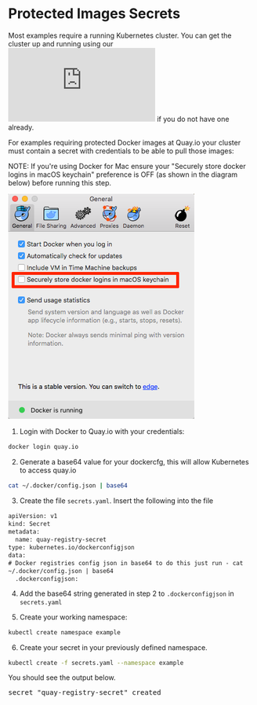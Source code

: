 
# Protected Images Secrets

Most examples require a running Kubernetes cluster. You can get the cluster up and running using our ![Tutorial](https://github.com/Alfresco/alfresco-anaxes-shipyard/tree/master/docs/running-a-cluster.md) if you do not have one already.

For examples requiring protected Docker images at Quay.io your cluster must contain a secret with credentials to be able to pull those images:

NOTE: If you're using Docker for Mac ensure your "Securely store docker logins in macOS keychain" preference is OFF (as shown in the diagram below) before running this step.

![Docker Preferences](./diagrams/docker-preferences.png)

1. Login with Docker to Quay.io with your credentials:

```bash
docker login quay.io
```

2. Generate a base64 value for your dockercfg, this will allow Kubernetes to access quay.io

```bash
cat ~/.docker/config.json | base64
```

3. Create the file <code>secrets.yaml</code>. Insert the following into the file

```
apiVersion: v1
kind: Secret
metadata:
  name: quay-registry-secret
type: kubernetes.io/dockerconfigjson
data:
# Docker registries config json in base64 to do this just run - cat ~/.docker/config.json | base64
  .dockerconfigjson:
```

4. Add the base64 string generated in step 2 to <code>.dockerconfigjson</code> in <code>secrets.yaml</code>


5. Create your working namespace:

```bash
kubectl create namespace example
```

6. Create your secret in your previously defined namespace.

```bash
kubectl create -f secrets.yaml --namespace example
```

You should see the output below.

<pre>
secret "quay-registry-secret" created
</pre>